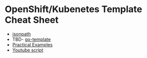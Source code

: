 # OpenShift/Kubenetes Template Cheat Sheet


- [jsonpath](./jsonpath.md)
- TBD- [go-template](./go-template.md)
- [Practical Examples](./example.md)
- [Youtube script](./youtube_script.md)



